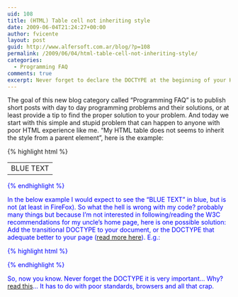 ```yaml
---
uid: 108
title: (HTML) Table cell not inheriting style
date: 2009-06-04T21:24:27+00:00
author: fvicente
layout: post
guid: http://www.alfersoft.com.ar/blog/?p=108
permalink: /2009/06/04/html-table-cell-not-inheriting-style/
categories:
  - Programming FAQ
comments: true
excerpt: Never forget to declare the DOCTYPE at the beginning of your HTML, otherwise strange things will happen
---
```

The goal of this new blog category called &#8220;Programming FAQ&#8221; is to publish short posts with day to day programming problems and their solutions, or at least provide a tip to find the proper solution to your problem. And today we start with this simple and stupid problem that can happen to anyone with poor HTML experience like me. &#8220;My HTML table does not seems to inherit the style from a parent element&#8221;, here is the example:
  
<!--more-->

{% highlight html %}
<html>
<body>
<div style="color: blue;">
	<table>
	<tbody>
		<tr>
			<td>BLUE TEXT</td>
		</tr>
	</tbody>
	</table>
<div>
</body>
</html>
{% endhighlight %}

In the below example I would expect to see the &#8220;BLUE TEXT&#8221; in blue, but is not (at least in FireFox). So what the hell is wrong with my code? probably many things but because I&#8217;m not interested in following/reading the W3C recommendations for my uncle&#8217;s home page, here is one possible solution: Add the transitional DOCTYPE to your document, or the DOCTYPE that adequate better to your page (<a title="W3C DOCTYPE" href="http://www.w3.org/QA/2002/04/valid-dtd-list.html" target="_blank">read more here</a>). E.g.:

{% highlight html %}
<!DOCTYPE html PUBLIC "-//W3C//DTD XHTML 1.0 Transitional//EN"
"http://www.w3.org/TR/xhtml1/DTD/xhtml1-transitional.dtd">
{% endhighlight %}

So, now you know. Never forget the DOCTYPE it is very important&#8230; Why? <a title="Don't forget to add a doctype" href="http://www.w3.org/QA/Tips/Doctype" target="_blank">read this</a>&#8230; It has to do with poor standards, browsers and all that crap.
